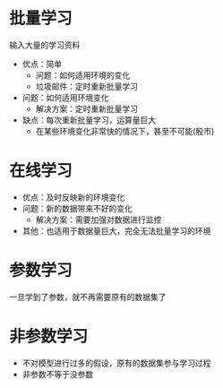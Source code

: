 # 批量学习
输入大量的学习资料
 - 优点：简单
    - 问题：如何适用环境的变化
    - 垃圾邮件：定时重新批量学习 
 - 问题：如何适用环境变化
    - 解决方案：定时重新批量学习 
 - 缺点：每次重新批量学习，运算量巨大
    - 在某些环境变化非常快的情况下，甚至不可能(股市)
# 在线学习
 - 优点：及时反映新的环境变化
 - 问题：新的数据带来不好的变化
    - 解决方案：需要加强对数据进行监控
 - 其他：也适用于数据量巨大，完全无法批量学习的环境
 
# 参数学习
一旦学到了参数，就不再需要原有的数据集了

# 非参数学习
 - 不对模型进行过多的假设，原有的数据集参与学习过程
 - 非参数不等于没参数